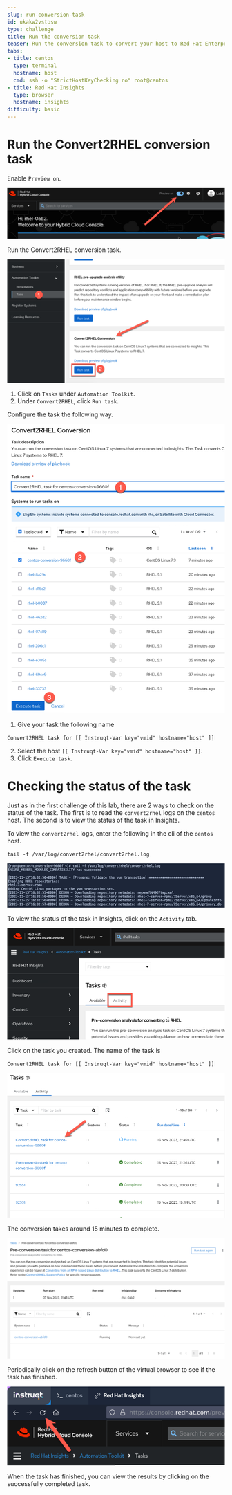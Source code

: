 ```yaml
---
slug: run-conversion-task
id: ukakw2vstosw
type: challenge
title: Run the conversion task
teaser: Run the conversion task to convert your host to Red Hat Enterprise Linux.
tabs:
- title: centos
  type: terminal
  hostname: host
  cmd: ssh -o "StrictHostKeyChecking no" root@centos
- title: Red Hat Insights
  type: browser
  hostname: insights
difficulty: basic
---
```

Run the Convert2RHEL conversion task
====================================
Enable `Preview on`.

![preview on](../assets/enablepreview.png)

Run the Convert2RHEL conversion task.

![conversion task](../assets/conver2rhelconversiontask.png)

1. Click on `Tasks` under `Automation Toolkit`.
2. Under `Convert2RHEL`, click `Run task`.

Configure the task the following way.

![conversion attributes](../assets/conversionattributes.png)

1. Give your task the following name
```
Convert2RHEL task for [[ Instruqt-Var key="vmid" hostname="host" ]]
```
2. Select the host `[[ Instruqt-Var key="vmid" hostname="host" ]]`.
3. Click `Execute task`.

Checking the status of the task
===============================

Just as in the first challenge of this lab, there are 2 ways to check on the status of the task. The first is to read the `convert2rhel` logs on the `centos` host. The second is to view the status of the task in Insights.

To view the `convert2rhel` logs, enter the following in the cli of the `centos` host.

```
tail -f /var/log/convert2rhel/convert2rhel.log
```
![tail logs](../assets/viewlogs.png)

To view the status of the task in Insights, click on the `Activity` tab.

![activity tab](../assets/activitytab.png)

Click on the task you created. The name of the task is
```
Convert2RHEL task for [[ Instruqt-Var key="vmid" hostname="host" ]]
```

![task](../assets/conversiontask.png)

The conversion takes around 15 minutes to complete.

![task status](../assets/taskstatus.png)

Periodically click on the refresh button of the virtual browser to see if the task has finished.

![refresh](../assets/refreshstatus.png)

When the task has finished, you can view the results by clicking on the successfully completed task.
